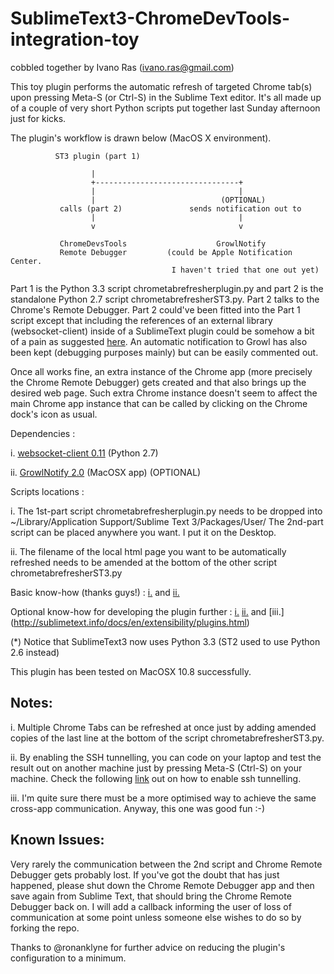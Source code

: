 SublimeText3-ChromeDevTools-integration-toy
===========================================

cobbled together by Ivano Ras (ivano.ras@gmail.com)

This toy plugin performs the automatic refresh of targeted Chrome tab(s) upon pressing Meta-S (or Ctrl-S) in the Sublime Text editor. It's all made up of a couple of very short Python scripts put together last Sunday afternoon just for kicks.

The plugin's workflow is drawn below (MacOS X environment).



              ST3 plugin (part 1)

                      |
                      +--------------------------------+
                      |                                |
                      |                            (OPTIONAL)
               calls (part 2)               sends notification out to
                      |                                |
                      v                                v

               ChromeDevsTools                    GrowlNotify
               Remote Debugger         (could be Apple Notification Center.
                                        I haven't tried that one out yet)



Part 1 is the Python 3.3 script chrometabrefresherplugin.py and part 2 is the standalone Python 2.7 script chrometabrefresherST3.py. Part 2 talks to the Chrome's Remote Debugger. Part 2 could've been fitted into the Part 1 script except that including the references of an external library (websocket-client) inside of a SublimeText plugin could be somehow a bit of a pain as suggested [here](http://www.sublimetext.com/forum/viewtopic.php?f=2&t=5835).
An automatic notification to Growl has also been kept (debugging purposes mainly) but can be easily commented out.

Once all works fine, an extra instance of the Chrome app (more precisely the Chrome Remote Debugger) gets created and that also brings up the desired web page. Such extra Chrome instance doesn't seem to affect the main Chrome app instance that can be called by clicking on the Chrome dock's icon as usual.

Dependencies :

i.  [websocket-client 0.11](https://pypi.python.org/pypi/websocket-client/) (Python 2.7)

ii. [GrowlNotify 2.0](http://growl.info/downloads) (MacOSX app) (OPTIONAL)

Scripts locations :

i.  The 1st-part script chrometabrefresherplugin.py needs to be dropped into ~/Library/Application Support/Sublime Text 3/Packages/User/ The 2nd-part script can be placed anywhere you want. I put it on the Desktop. 

ii. The filename of the local html page you want to be automatically refreshed needs to be amended at the bottom of the other script chrometabrefresherST3.py

Basic know-how (thanks guys!) : [i.](https://github.com/flxfxp/My-Stuff/blob/master/Sublime%20Text%202/Plugins/growlnotifier.py) and [ii.](http://stackoverflow.com/questions/11344414/windows-chrome-refresh-tab-0or-current-tab-via-command-line)

Optional know-how for developing the plugin further : [i.](http://www.macdrifter.com/2012/08/making-a-sublime-text-plugin-markdown-reference-viewer.html)  [ii.](http://net.tutsplus.com/tutorials/python-tutorials/how-to-create-a-sublime-text-2-plugin/)
 and  [iii.] (http://sublimetext.info/docs/en/extensibility/plugins.html)

(*) Notice that SublimeText3 now uses Python 3.3 (ST2 used to use Python 2.6 instead)

This plugin has been tested on MacOSX 10.8 successfully.


Notes:
------

i. Multiple Chrome Tabs can be refreshed at once just by adding amended copies of the last line at the bottom of the script chrometabrefresherST3.py.

ii. By enabling the SSH tunnelling, you can code on your laptop and test the result out on another machine just by pressing Meta-S (Ctrl-S) on your machine. Check the following [link](https://coderwall.com/p/kmoe2a) out on how to enable ssh tunnelling.

iii. I'm quite sure there must be a more optimised way to achieve the same cross-app communication. Anyway, this one was good fun :-)


Known Issues:
-------------

Very rarely the communication between the 2nd script and Chrome Remote Debugger gets probably lost. If you've got the doubt that has just happened, please shut down the Chrome Remote Debugger app and then save again from Sublime Text, that should bring the Chrome Remote Debugger back on. I will add a callback informing the user of loss of communication at some point unless someone else wishes to do so by forking the repo.

Thanks to @ronanklyne for further advice on reducing the plugin's configuration to a minimum.
